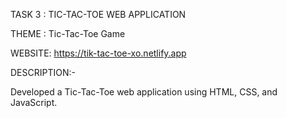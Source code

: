 TASK 3 : TIC-TAC-TOE WEB APPLICATION

THEME : Tic-Tac-Toe Game

WEBSITE: https://tik-tac-toe-xo.netlify.app

DESCRIPTION:-

Developed a Tic-Tac-Toe web application using HTML, CSS, and JavaScript.
